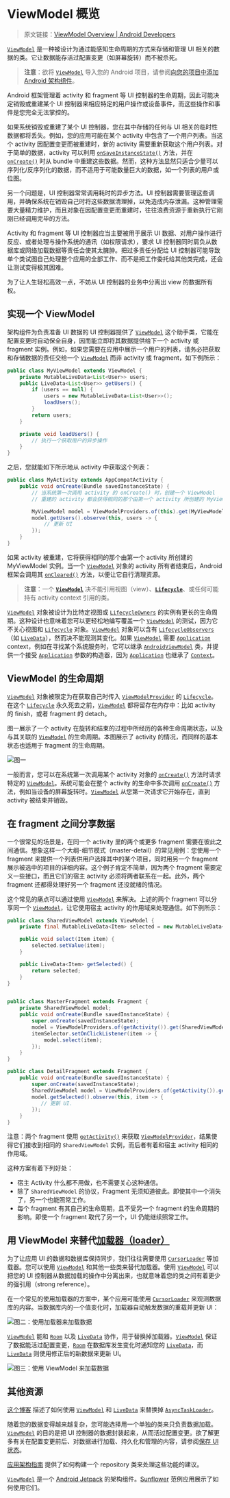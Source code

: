 # ViewModel 概览
> 原文链接：[ViewModel Overview  |  Android Developers](https://developer.android.google.cn/topic/libraries/architecture/viewmodel)

[`ViewModel`](https://developer.android.google.cn/reference/android/arch/lifecycle/ViewModel.html) 是一种被设计为通过能感知生命周期的方式来存储和管理 UI 相关的数据的类。它让数据能存活过配置变更（如屏幕旋转）而不被杀死。

> **注意**：欲将 [`ViewModel`](https://developer.android.google.cn/reference/android/arch/lifecycle/ViewModel.html) 导入您的 Android 项目，请参阅[向您的项目中添加 Android 架构组件](https://github.com/Android-Jetpack-Chinese-Translation/android-jetpack-chinese-translation/blob/master/DOCS/B_Guides/3_Core_topics/3_2_Architecture_Components/3_2_2_Adding_Components_to_your_Project.md)。

Android 框架管理着 activity 和 fragment 等 UI 控制器的生命周期，因此可能决定销毁或重建某个 UI 控制器来相应特定的用户操作或设备事件，而这些操作和事件是您完全无法掌控的。

如果系统销毁或重建了某个 UI 控制器，您在其中存储的任何与 UI 相关的临时性数据都将丢失。例如，您的应用可能在某个 activity 中包含了一个用户列表。当这个 activity 因配置变更而被重建时，新的 activity 需要重新获取这个用户列表。对于简单的数据，activity 可以利用 [`onSaveInstanceState()`](https://developer.android.google.cn/reference/android/app/Activity.html#onSaveInstanceState(android.os.Bundle)) 方法，并在 [`onCreate()`](https://developer.android.google.cn/reference/android/app/Activity.html#onCreate(android.os.Bundle)) 时从 bundle 中重建这些数据。然而，这种方法显然只适合少量可以序列化/反序列化的数据，而不适用于可能数量巨大的数据，如一个列表的用户或位图。

另一个问题是，UI 控制器常常调用耗时的异步方法。UI 控制器需要管理这些调用，并确保系统在销毁自己时将这些数据清理掉，以免造成内存泄漏。这种管理需要大量精力维护，而且对象在因配置变更而重建时，往往浪费资源于重新执行它刚刚已经调用完毕的方法。

Activity 和 fragment 等 UI 控制器应当主要被用于展示 UI 数据、对用户操作进行反应、或者处理与操作系统的通讯（如权限请求），要求 UI 控制器同时肩负从数据库或网络加载数据等责任会使其太臃肿。把过多责任分配给 UI 控制器可能导致单个类试图自己处理整个应用的全部工作、而不是把工作委托给其他类完成，还会让测试变得极其困难。

为了让人生轻松高效一点，不妨从 UI 控制器的业务中分离出 view 的数据所有权。

## 实现一个 ViewModel

架构组件为负责准备 UI 数据的 UI 控制器提供了 [`ViewModel`](https://developer.android.google.cn/reference/android/arch/lifecycle/ViewModel.html) 这个助手类，它能在配置变更时自动保全自身，因而能立即将其数据提供给下一个 activity 或 fragment 实例。例如，如果您需要在应用中展示一个用户的列表，请务必把获取和存储数据的责任交给一个 [`ViewModel`](https://developer.android.google.cn/reference/android/arch/lifecycle/ViewModel.html) 而非 activity 或 fragment，如下例所示：

```java
public class MyViewModel extends ViewModel {
    private MutableLiveData<List<User>> users;
    public LiveData<List<User>> getUsers() {
        if (users == null) {
            users = new MutableLiveData<List<User>>();
            loadUsers();
        }
        return users;
    }

    private void loadUsers() {
        // 执行一个获取用户的异步操作
    }
}
```

之后，您就能如下所示地从 activity 中获取这个列表：

```java
public class MyActivity extends AppCompatActivity {
    public void onCreate(Bundle savedInstanceState) {
        // 当系统第一次调用 activity 的 onCreate() 时，创建一个 ViewModel
        // 重建的 activity 都会获得相同的那个由第一个 activity 所创建的 MyViewModel 实例

        MyViewModel model = ViewModelProviders.of(this).get(MyViewModel.class);
        model.getUsers().observe(this, users -> {
            // 更新 UI
        });
    }
}
```

如果 activity 被重建，它将获得相同的那个由第一个 activity 所创建的 MyViewModel 实例。当一个 [`ViewModel`](https://developer.android.google.cn/reference/android/arch/lifecycle/ViewModel.html) 对象的 activity 所有者结束后，Android 框架会调用其 [`onCleared()`](https://developer.android.google.cn/reference/android/arch/lifecycle/ViewModel.html#onCleared()) 方法，以便让它自行清理资源。

> **注意**：一个 [**`ViewModel`**](https://developer.android.google.cn/reference/android/arch/lifecycle/ViewModel.html) 决不能引用视图（view）、[**`Lifecycle`**](https://developer.android.google.cn/reference/android/arch/lifecycle/Lifecycle.html)、或任何可能持有 activity context 引用的类。

[`ViewModel`](https://developer.android.google.cn/reference/android/arch/lifecycle/ViewModel.html) 对象被设计为比特定视图或 [`LifecycleOwners`](https://developer.android.google.cn/reference/android/arch/lifecycle/LifecycleOwner.html) 的实例有更长的生命周期。这种设计也意味着您可以更轻松地编写覆盖一个 [`ViewModel`](https://developer.android.google.cn/reference/android/arch/lifecycle/ViewModel.html) 的测试，因为它不关心视图和 [`Lifecycle`](https://developer.android.google.cn/reference/android/arch/lifecycle/Lifecycle.html) 对象。[`ViewModel`](https://developer.android.google.cn/reference/android/arch/lifecycle/ViewModel.html) 对象可以含有 [`LifecycleObservers`](https://developer.android.google.cn/reference/android/arch/lifecycle/LifecycleObserver.html)（如 [`LiveData`](https://developer.android.google.cn/reference/android/arch/lifecycle/LiveData.html)），然而决不能观测其变化。如果 [`ViewModel`](https://developer.android.google.cn/reference/android/arch/lifecycle/ViewModel.html) 需要 [`Application`](https://developer.android.google.cn/reference/android/app/Application.html) context，例如在寻找某个系统服务时，它可以继承 [`AndroidViewModel`](https://developer.android.google.cn/reference/android/arch/lifecycle/AndroidViewModel.html) 类，并提供一个接受 [`Application`](https://developer.android.google.cn/reference/android/app/Application.html) 参数的构造器，因为 [`Application`](https://developer.android.google.cn/reference/android/app/Application.html) 也继承了 [`Context`](https://developer.android.google.cn/reference/android/content/Context.html)。

## ViewModel 的生命周期

[`ViewModel`](https://developer.android.google.cn/reference/android/arch/lifecycle/ViewModel.html) 对象被限定为在获取自己时传入 [`ViewModelProvider`](https://developer.android.google.cn/reference/android/arch/lifecycle/ViewModelProvider.html) 的 [`Lifecycle`](https://developer.android.google.cn/reference/android/arch/lifecycle/Lifecycle.html)。在这个 [`Lifecycle`](https://developer.android.google.cn/reference/android/arch/lifecycle/Lifecycle.html) 永久死去之前，[`ViewModel`](https://developer.android.google.cn/reference/android/arch/lifecycle/ViewModel.html) 都将留存在内存中：比如 activity 的 finish，或者 fragment 的 detach。

图一展示了一个 activity 在旋转和结束的过程中所经历的各种生命周期状态，以及与其关联的 [`ViewModel`](https://developer.android.google.cn/reference/android/arch/lifecycle/ViewModel.html) 的生命周期。本图展示了 activity 的情况，而同样的基本状态也适用于 fragment 的生命周期。

![图一](https://developer.android.google.cn/images/topic/libraries/architecture/viewmodel-lifecycle.png)

一般而言，您可以在系统第一次调用某个 activity 对象的 [`onCreate()`](https://developer.android.google.cn/reference/android/app/Activity.html#onCreate(android.os.Bundle)) 方法时请求特定的 [`ViewModel`](https://developer.android.google.cn/reference/android/arch/lifecycle/ViewModel.html)。系统可能会在整个 activity 的生命中多次调用 [`onCreate()`](https://developer.android.google.cn/reference/android/app/Activity.html#onCreate(android.os.Bundle)) 方法，例如当设备的屏幕旋转时。[`ViewModel`](https://developer.android.google.cn/reference/android/arch/lifecycle/ViewModel.html) 从您第一次请求它开始存在，直到 activity 被结束并销毁。

## 在 fragment 之间分享数据

一个很常见的场景是，在同一个 activity 里的两个或更多 fragment 需要在彼此之间通信。想象这样一个大纲-细节模式（master-detail）的常见用例：您使用一个 fragment 来提供一个列表供用户选择其中的某个项目，同时用另一个 fragment 展示被选中的项目的详细内容。这个例子肯定不简单，因为两个 fragment 需要定义一些接口，而且它们的宿主 activity 必须将两者联系在一起。此外，两个 fragment 还都得处理好另一个 fragment 还没就绪的情况。

这个常见的痛点可以通过使用 [`ViewModel`](https://developer.android.google.cn/reference/android/arch/lifecycle/ViewModel.html) 来解决。上述的两个 fragment 可以分享同一个 [`ViewModel`](https://developer.android.google.cn/reference/android/arch/lifecycle/ViewModel.html)，让它使用宿主 activity 的作用域来处理通信。如下例所示：

```java
public class SharedViewModel extends ViewModel {
    private final MutableLiveData<Item> selected = new MutableLiveData<Item>();

    public void select(Item item) {
        selected.setValue(item);
    }

    public LiveData<Item> getSelected() {
        return selected;
    }
}


public class MasterFragment extends Fragment {
    private SharedViewModel model;
    public void onCreate(Bundle savedInstanceState) {
        super.onCreate(savedInstanceState);
        model = ViewModelProviders.of(getActivity()).get(SharedViewModel.class);
        itemSelector.setOnClickListener(item -> {
            model.select(item);
        });
    }
}

public class DetailFragment extends Fragment {
    public void onCreate(Bundle savedInstanceState) {
        super.onCreate(savedInstanceState);
        SharedViewModel model = ViewModelProviders.of(getActivity()).get(SharedViewModel.class);
        model.getSelected().observe(this, item -> {
           // 更新 UI.
        });
    }
}
```

注意：两个 fragment 使用 [`getActivity()`](https://developer.android.google.cn/reference/android/app/Fragment.html#getActivity()) 来获取 [`ViewModelProvider`](https://developer.android.google.cn/reference/android/arch/lifecycle/ViewModelProvider.html)，结果使得它们接收到相同的 `SharedViewModel` 实例，而后者有着和宿主 activity 相同的作用域。

这种方案有着下列好处：

* 宿主 Activity 什么都不用做，也不需要关心这种通信。
* 除了 `SharedViewModel` 的协议，Fragment 无须知道彼此。即使其中一个消失了，另一个也能照常工作。
* 每个 fragment 有其自己的生命周期，且不受另一个 fragment 的生命周期的影响。即使一个 fragment 取代了另一个，UI 仍能继续照常工作。

## 用 ViewModel 来替代[加载器（loader）](https://developer.android.google.cn/guide/components/loaders?hl=zh-cn)

为了让应用 UI 的数据和数据库保持同步，我们往往需要使用 [`CursorLoader`](https://developer.android.google.cn/reference/android/content/CursorLoader.html) 等加载器。您可以使用 [`ViewModel`](https://developer.android.google.cn/reference/android/arch/lifecycle/ViewModel.html) 和其他一些类来替代加载器。使用 [`ViewModel`](https://developer.android.google.cn/reference/android/arch/lifecycle/ViewModel.html) 可以把您的 UI 控制器从数据加载的操作中分离出来，也就意味着您的类之间有着更少的强引用（strong reference）。

在一个常见的使用加载器的方案中，某个应用可能使用 [`CursorLoader`](https://developer.android.google.cn/reference/android/content/CursorLoader.html) 来观测数据库的内容。当数据库内的一个值变化时，加载器自动触发数据的重载并更新 UI：

![**图二**：使用加载器来加载数据](https://developer.android.google.cn/images/topic/libraries/architecture/viewmodel-loader.png)

[`ViewModel`](https://developer.android.google.cn/reference/android/arch/lifecycle/ViewModel.html) 能和 [`Room`](https://developer.android.google.cn/topic/libraries/architecture/room.html) 以及 [`LiveData`](https://developer.android.google.cn/topic/libraries/architecture/livedata.html) 协作，用于替换掉加载器。[`ViewModel`](https://developer.android.google.cn/reference/android/arch/lifecycle/ViewModel.html) 保证了数据能活过配置变更，[`Room`](https://developer.android.google.cn/topic/libraries/architecture/room.html) 在数据库发生变化时通知您的 [`LiveData`](https://developer.android.google.cn/topic/libraries/architecture/livedata.html)，而 [`LiveData`](https://developer.android.google.cn/topic/libraries/architecture/livedata.html) 则使用修正后的新数据来更新 UI。

![**图三**：使用 ViewModel 来加载数据](https://developer.android.google.cn/images/topic/libraries/architecture/viewmodel-replace-loader.png)

## 其他资源

[这个博客](https://codelabs.developers.google.com/codelabs/android-persistence/#0) 描述了如何使用 [`ViewModel`](https://developer.android.google.cn/reference/android/arch/lifecycle/ViewModel.html) 和 [`LiveData`](https://developer.android.google.cn/topic/libraries/architecture/livedata.html) 来替换掉 [`AsyncTaskLoader`](https://developer.android.google.cn/reference/android/content/AsyncTaskLoader.html)。

随着您的数据变得越来越复杂，您可能选择用一个单独的类来只负责数据加载。[`ViewModel`](https://developer.android.google.cn/reference/android/arch/lifecycle/ViewModel.html) 的目的是把 UI 控制器的数据封装起来，从而活过配置变更。欲了解更多有关在配置变更前后、对数据进行加载、持久化和管理的内容，请参阅[保存 UI 状态](https://github.com/Android-Jetpack-Chinese-Translation/android-jetpack-chinese-translation/blob/master/DOCS/B_Guides/3_Core_topics/3_2_Architecture_Components/3_2_11_Saving_States.md)。

[应用架构指南](https://github.com/Android-Jetpack-Chinese-Translation/android-jetpack-chinese-translation/blob/master/ANDROID_JETPACK/B_Get_started/2_Guide_to_app_architecture.md) 提供了如何构建一个 repository 类来处理这些功能的建议。

[`ViewModel`](https://developer.android.google.cn/reference/android/arch/lifecycle/ViewModel.html) 是一个 [Android Jetpack](https://github.com/Android-Jetpack-Chinese-Translation/android-jetpack-chinese-translation/blob/master/ANDROID_JETPACK/A_Overview.md) 的架构组件。[Sunflower](https://github.com/googlesamples/android-sunflower) 范例应用展示了如何使用它们。

